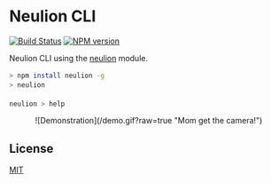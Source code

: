 Neulion CLI
===========

[![Build Status](https://secure.travis-ci.org/majorleaguesoccer/neulion-cli.png)](http://travis-ci.org/majorleaguesoccer/neulion-cli) 
[![NPM version](https://badge.fury.io/js/neulion-cli.png)](http://badge.fury.io/js/neulion-cli)

Neulion CLI using the [neulion](https://github.com/majorleaguesoccer/neulion) module.

```bash
> npm install neulion -g
> neulion

neulion > help
```

<p align="center">
  ![Demonstration](/demo.gif?raw=true "Mom get the camera!")
</p>


License
-------

[MIT](license)
